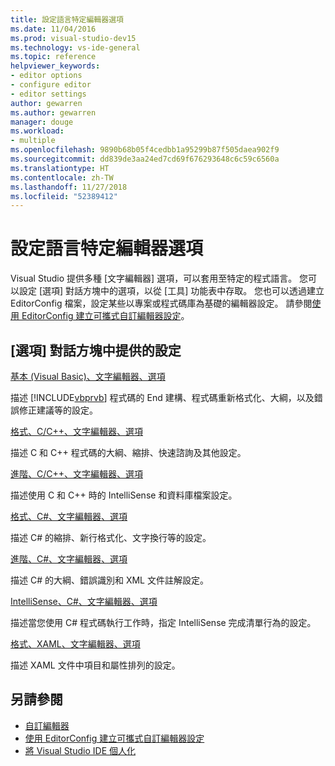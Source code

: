 ```yaml
---
title: 設定語言特定編輯器選項
ms.date: 11/04/2016
ms.prod: visual-studio-dev15
ms.technology: vs-ide-general
ms.topic: reference
helpviewer_keywords:
- editor options
- configure editor
- editor settings
author: gewarren
ms.author: gewarren
manager: douge
ms.workload:
- multiple
ms.openlocfilehash: 9890b68b05f4cedbb1a95299b87f505daea902f9
ms.sourcegitcommit: dd839de3aa24ed7cd69f676293648c6c59c6560a
ms.translationtype: HT
ms.contentlocale: zh-TW
ms.lasthandoff: 11/27/2018
ms.locfileid: "52389412"
---
```

# <a name="setting-language-specific-editor-options"></a>設定語言特定編輯器選項

Visual Studio 提供多種 [文字編輯器] 選項，可以套用至特定的程式語言。 您可以設定 [選項] 對話方塊中的選項，以從 [工具] 功能表中存取。 您也可以透過建立 EditorConfig 檔案，設定某些以專案或程式碼庫為基礎的編輯器設定。 請參閱[使用 EditorConfig 建立可攜式自訂編輯器設定](../../ide/create-portable-custom-editor-options.md)。

## <a name="settings-available-in-the-options-dialog-box"></a>[選項] 對話方塊中提供的設定

 [基本 (Visual Basic)、文字編輯器、選項](../../ide/reference/options-text-editor-basic-visual-basic.md)

 描述 [!INCLUDE[vbprvb](../../code-quality/includes/vbprvb_md.md)] 程式碼的 End 建構、程式碼重新格式化、大綱，以及錯誤修正建議等的設定。

 [格式、C/C++、文字編輯器、選項](../../ide/reference/options-text-editor-c-cpp-formatting.md)

 描述 C 和 C++ 程式碼的大綱、縮排、快速諮詢及其他設定。

 [進階、C/C++、文字編輯器、選項](../../ide/reference/options-text-editor-c-cpp-advanced.md)

 描述使用 C 和 C++ 時的 IntelliSense 和資料庫檔案設定。

 [格式、C#、文字編輯器、選項](../../ide/reference/options-text-editor-csharp-formatting.md)

 描述 C# 的縮排、新行格式化、文字換行等的設定。

 [進階、C#、文字編輯器、選項](../../ide/reference/options-text-editor-csharp-advanced.md)

 描述 C# 的大綱、錯誤識別和 XML 文件註解設定。

 [IntelliSense、C#、文字編輯器、選項](../../ide/reference/options-text-editor-csharp-intellisense.md)

 描述當您使用 C# 程式碼執行工作時，指定 IntelliSense 完成清單行為的設定。

 [格式、XAML、文字編輯器、選項](../../ide/reference/options-text-editor-xaml-formatting.md)

 描述 XAML 文件中項目和屬性排列的設定。

## <a name="see-also"></a>另請參閱

- [自訂編輯器](../../ide/customizing-the-editor.md)
- [使用 EditorConfig 建立可攜式自訂編輯器設定](../../ide/create-portable-custom-editor-options.md)
- [將 Visual Studio IDE 個人化](../../ide/personalizing-the-visual-studio-ide.md)